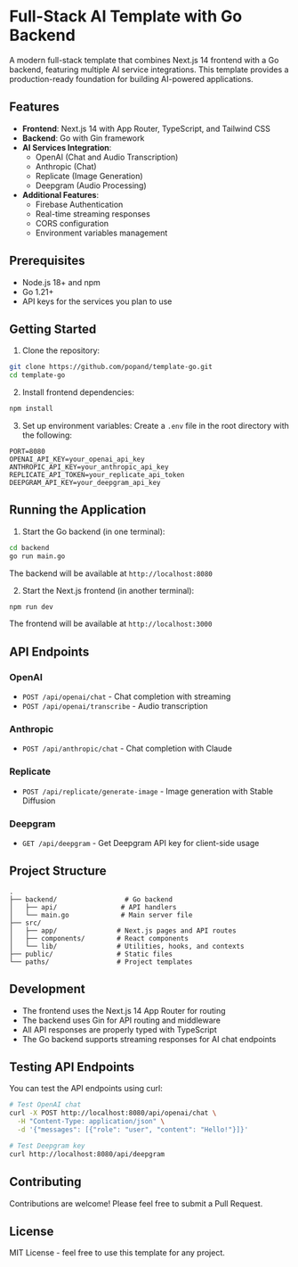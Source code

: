 # Full-Stack AI Template with Go Backend

A modern full-stack template that combines Next.js 14 frontend with a Go backend, featuring multiple AI service integrations. This template provides a production-ready foundation for building AI-powered applications.

## Features

- **Frontend**: Next.js 14 with App Router, TypeScript, and Tailwind CSS
- **Backend**: Go with Gin framework
- **AI Services Integration**:
  - OpenAI (Chat and Audio Transcription)
  - Anthropic (Chat)
  - Replicate (Image Generation)
  - Deepgram (Audio Processing)
- **Additional Features**:
  - Firebase Authentication
  - Real-time streaming responses
  - CORS configuration
  - Environment variables management

## Prerequisites

- Node.js 18+ and npm
- Go 1.21+
- API keys for the services you plan to use

## Getting Started

1. Clone the repository:
```bash
git clone https://github.com/popand/template-go.git
cd template-go
```

2. Install frontend dependencies:
```bash
npm install
```

3. Set up environment variables:
   Create a `.env` file in the root directory with the following:
```env
PORT=8080
OPENAI_API_KEY=your_openai_api_key
ANTHROPIC_API_KEY=your_anthropic_api_key
REPLICATE_API_TOKEN=your_replicate_api_token
DEEPGRAM_API_KEY=your_deepgram_api_key
```

## Running the Application

1. Start the Go backend (in one terminal):
```bash
cd backend
go run main.go
```
The backend will be available at `http://localhost:8080`

2. Start the Next.js frontend (in another terminal):
```bash
npm run dev
```
The frontend will be available at `http://localhost:3000`

## API Endpoints

### OpenAI
- `POST /api/openai/chat` - Chat completion with streaming
- `POST /api/openai/transcribe` - Audio transcription

### Anthropic
- `POST /api/anthropic/chat` - Chat completion with Claude

### Replicate
- `POST /api/replicate/generate-image` - Image generation with Stable Diffusion

### Deepgram
- `GET /api/deepgram` - Get Deepgram API key for client-side usage

## Project Structure

```
.
├── backend/                 # Go backend
│   ├── api/                # API handlers
│   └── main.go             # Main server file
├── src/
│   ├── app/               # Next.js pages and API routes
│   ├── components/        # React components
│   └── lib/               # Utilities, hooks, and contexts
├── public/                # Static files
└── paths/                 # Project templates
```

## Development

- The frontend uses the Next.js 14 App Router for routing
- The backend uses Gin for API routing and middleware
- All API responses are properly typed with TypeScript
- The Go backend supports streaming responses for AI chat endpoints

## Testing API Endpoints

You can test the API endpoints using curl:

```bash
# Test OpenAI chat
curl -X POST http://localhost:8080/api/openai/chat \
  -H "Content-Type: application/json" \
  -d '{"messages": [{"role": "user", "content": "Hello!"}]}'

# Test Deepgram key
curl http://localhost:8080/api/deepgram
```

## Contributing

Contributions are welcome! Please feel free to submit a Pull Request.

## License

MIT License - feel free to use this template for any project.